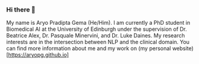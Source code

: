 ### Hi there 👋

My name is Aryo Pradipta Gema (He/Him). I am currently a PhD student in Biomedical AI at the University of Edinburgh under the supervision of Dr. Beatrice Alex, Dr. Pasquale Minervini, and Dr. Luke Daines. My research interests are in the intersection between NLP and the clinical domain.
You can find more information about me and my work on (my personal website)[https://aryopg.github.io]

<!--
**aryopg/aryopg** is a ✨ _special_ ✨ repository because its `README.md` (this file) appears on your GitHub profile.

Here are some ideas to get you started:

- 🔭 I’m currently working on ...
- 🌱 I’m currently learning ...
- 👯 I’m looking to collaborate on ...
- 🤔 I’m looking for help with ...
- 💬 Ask me about ...
- 📫 How to reach me: ...
- 😄 Pronouns: ...
- ⚡ Fun fact: ...
-->
